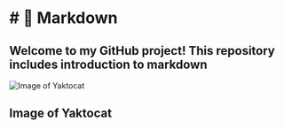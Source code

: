  <h1># 🚀 Markdown</h1>
<h2>Welcome to my GitHub project! This repository includes introduction to markdown</h2>

![Image of Yaktocat](https://octodex.github.com/images/yaktocat.png)
<h2>Image of Yaktocat</h2>




